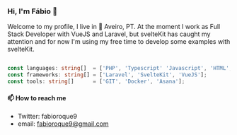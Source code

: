 ### Hi, I'm Fábio 👋

Welcome to my profile, I live in 📍 Aveiro, PT. At the moment I work as Full Stack Developer with VueJS and Laravel, but svelteKit has caught my attention and for now I'm using my free time to develop some examples with svelteKit.

```typescript

const languages: string[]  = ['PHP', 'Typescript' 'Javascript', 'HTML', 'CSS'];
const frameworks: string[] = ['Laravel', 'SvelteKit', 'VueJS'];
const tools: string[]      = ['GIT', 'Docker', 'Asana'];

```

#### 📫 How to reach me
- Twitter: fabioroque9 
- email:   fabioroque9@gmail.com



<!--
**fabiorodriguesroque/fabiorodriguesroque** is a ✨ _special_ ✨ repository because its `README.md` (this file) appears on your GitHub profile.

Here are some ideas to get you started:

- 🔭 I’m currently working on ...
- 🌱 I’m currently learning ...
- 👯 I’m looking to collaborate on ...
- 🤔 I’m looking for help with ...
- 💬 Ask me about ...
- 📫 How to reach me: ...
- 😄 Pronouns: ...
- ⚡ Fun fact: ...
-->
